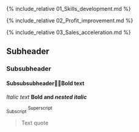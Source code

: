 
{% include_relative 01_Skills_development.md %}

{% include_relative 02_Profit_improvement.md %}

{% include_relative 03_Sales_acceleration.md %}

## Subheader
### Subsubheader
#### Subsubsubheader**Bold text**
_Italic text_
**Bold and _nested italic_**

<sub>Subscript</sub>
<sup>Superscript</sup>

> Text quote
